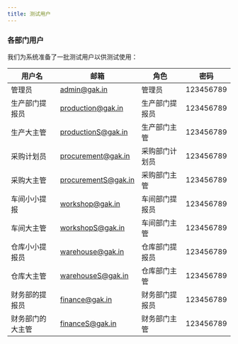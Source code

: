 ```yaml
---
title: 测试用户
---
```




### 各部门用户

我们为系统准备了一批测试用户以供测试使用：

| 用户名           | 邮箱                | 角色           | 密码      |
| ---------------- | ------------------- | -------------- | --------- |
| 管理员           | admin@gak.in        | 管理员         | 123456789 |
| 生产部门提报员   | production@gak.in   | 生产部门提报员 | 123456789 |
| 生产大主管       | productionS@gak.in  | 生产部门主管   | 123456789 |
| 采购计划员       | procurement@gak.in  | 采购部门计划员 | 123456789 |
| 采购大主管       | procurementS@gak.in | 采购部门主管   | 123456789 |
| 车间小小提报     | workshop@gak.in     | 车间部门提报员 | 123456789 |
| 车间大主管       | workshopS@gak.in    | 车间部门主管   | 123456789 |
| 仓库小小提报员   | warehouse@gak.in    | 仓库部门提报员 | 123456789 |
| 仓库大主管       | warehouseS@gak.in   | 仓库部门主管   | 123456789 |
| 财务部的提报员   | finance@gak.in      | 财务部门提报员 | 123456789 |
| 财务部门的大主管 | financeS@gak.in     | 财务部门主管   | 123456789 |

